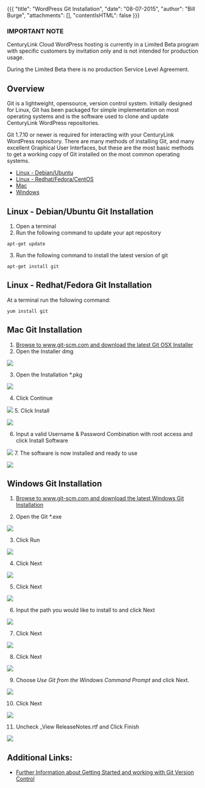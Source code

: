 
{{{
  "title": "WordPress Git Installation",
  "date": "08-07-2015",
  "author": "Bill Burge",
  "attachments": [],
  "contentIsHTML": false
}}}


### IMPORTANT NOTECenturyLink Cloud WordPress hosting is currently in a Limited Beta program with specific customers by invitation only and is not intended for production usage.During the Limited Beta there is no production Service Level Agreement.

## Overview
Git is a lightweight, opensource, version control system. Initially designed for Linux, Git has been packaged for simple implementation on most operating systems and is the software used to clone and update CenturyLink WordPress repositories.

Git 1.7.10 or newer is required for interacting with your CenturyLink WordPress repository.  There are many methods of installing Git, and many excellent Graphical User Interfaces, but these are the most basic methods to get a working copy of Git installed on the most common operating systems.

* [Linux - Debian/Ubuntu](#debian)
* [Linux - Redhat/Fedora/CentOS](#redhat)
* [Mac](#mac)
* [Windows](#windows)

## <a name="debian"></a>Linux - Debian/Ubuntu Git Installation

1. Open a terminal
2. Run the following command to update your apt repository

  `apt-get update`

3. Run the following command to install the latest version of git  

  `apt-get install git`

## <a name="redhat"></a>Linux - Redhat/Fedora Git Installation

At a terminal run the following command:

`yum install git`

## <a name="mac"></a>Mac Git Installation
1. [Browse to www.git-scm.com and download the latest Git OSX Installer](http://git-scm.com/download/mac)
2. Open the Installer dmg

  ![](../images/wp_git_installation/wordpress_git_installation_mac-01.png)
  
3. Open the Installation *.pkg

  ![](../images/wp_git_installation/wordpress_git_installation_mac-02.png)
  
4. Click Continue

  ![](../images/wp_git_installation/wordpress_git_installation_mac-03.png)
5. Click Install

  ![](../images/wp_git_installation/wordpress_git_installation_mac-04.png)
  
6. Input a valid Username & Password Combination with root access and click Install Software

  ![](../images/wp_git_installation/wordpress_git_installation_mac-05.png)
7. The software is now installed and ready to use

  ![](../images/wp_git_installation/wordpress_git_installation_mac-06.png)

## <a name="windows"></a>Windows Git Installation
1. [Browse to www.git-scm.com and download the latest Windows Git Installation](http://git-scm.com/download/win)

2. Open the Git *.exe

  ![](../images/wp_git_installation/wordpress_git_installation_win-01.png)

3. Click Run

  ![](../images/wp_git_installation/wordpress_git_installation_win-02.png)

4. Click Next

  ![](../images/wp_git_installation/wordpress_git_installation_win-03.png)

5. Click Next

  ![](../images/wp_git_installation/wordpress_git_installation_win-04.png) 
  
6. Input the path you would like to install to and click Next
 
  ![](../images/wp_git_installation/wordpress_git_installation_win-05.png)

7. Click Next

  ![](../images/wp_git_installation/wordpress_git_installation_win-06.png)

8. Click Next

  ![](../images/wp_git_installation/wordpress_git_installation_win-07.png)

9. Choose _Use Git from the Windows Command Prompt_ and click Next.

  ![](../images/wp_git_installation/wordpress_git_installation_win-08.png)

10. Click Next
 
  ![](../images/wp_git_installation/wordpress_git_installation_win-09.png)

11. Uncheck _View ReleaseNotes.rtf and Click Finish

  ![](../images/wp_git_installation/wordpress_git_installation_win-10.png)
  
## Additional Links:
* [Further Information about Getting Started and working with Git Version Control](http://git-scm.com/book/en/v2/Getting-Started-About-Version-Control)